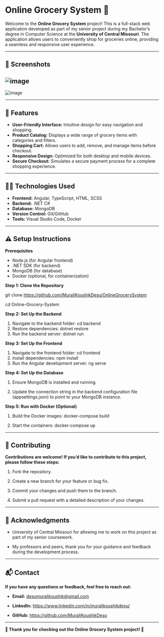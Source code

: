 # Online Grocery System 🛒  

Welcome to the **Online Grocery System** project! This is a full-stack web application developed as part of my senior project during my Bachelor’s degree in Computer Science at the **University of Central Missouri**. The application allows users to conveniently shop for groceries online, providing a seamless and responsive user experience.  

---

## **📸 Screenshots**
![image](https://github.com/user-attachments/assets/7bbe3f27-e929-433e-8923-85091988c83b)
---
![image](https://github.com/user-attachments/assets/e2e4b692-7a25-4645-b918-f09cb9827440)

---
## 📝 Features  
- **User-Friendly Interface:** Intuitive design for easy navigation and shopping.  
- **Product Catalog:** Displays a wide range of grocery items with categories and filters.  
- **Shopping Cart:** Allows users to add, remove, and manage items before checkout.  
- **Responsive Design:** Optimized for both desktop and mobile devices.  
- **Secure Checkout:** Simulates a secure payment process for a complete shopping experience.  

---

## 👨‍💻 Technologies Used  
- **Frontend:** Angular, TypeScript, HTML, SCSS
- **Backend:** .NET C#
- **Database:** MongoDB
- **Version Control:** Git/GitHub
- **Tools:** Visual Studio Code, Docker

---

## ⚠️ Setup Instructions
**Prerequisites**
- Node.js (for Angular frontend)
- .NET SDK (for backend)
- MongoDB (for database)
- Docker (optional, for containerization)


**Step 1: Clone the Repository**

git clone https://github.com/MuraliKoushikDesu/OnlineGrocerySystem

cd Online-Grocery-System

**Step 2: Set Up the Backend**

 1. Navigate to the backend folder:
  cd backend
 2. Restore dependencies:
  dotnet restore
 3. Run the backend server:
  dotnet run

**Step 3: Set Up the Frontend**

 1. Navigate to the frontend folder:
    cd frontend
 2. Install dependencies:
    npm install
 3. Run the Angular development server:
    ng serve

**Step 4: Set Up the Database**

 1. Ensure MongoDB is installed and running.

 2. Update the connection string in the backend configuration file (appsettings.json) to point to your MongoDB instance.

**Step 5: Run with Docker (Optional)**

 1. Build the Docker images:
    docker-compose build

 2. Start the containers:
    docker-compose up

---

## 🤝 Contributing

**Contributions are welcome! If you’d like to contribute to this project, please follow these steps:**

 1. Fork the repository.

 2. Create a new branch for your feature or bug fix.

 3. Commit your changes and push them to the branch.

 4. Submit a pull request with a detailed description of your changes.

---

## 📜 Acknowledgments

 - University of Central Missouri for allowing me to work on this project as part of my senior coursework.

 - My professors and peers, thank you for your guidance and feedback during the development process.

---

## 📬 Contact 
**If you have any questions or feedback, feel free to reach out:**

- **Email:** desumuralikoushik@gmail.com

- **LinkedIn:** https://www.linkedin.com/in/muralikoushikdesu/

- **GitHub:** https://github.com/MuraliKoushikDesu

---

**🏫 Thank you for checking out the Online Grocery System project! 🚀**
